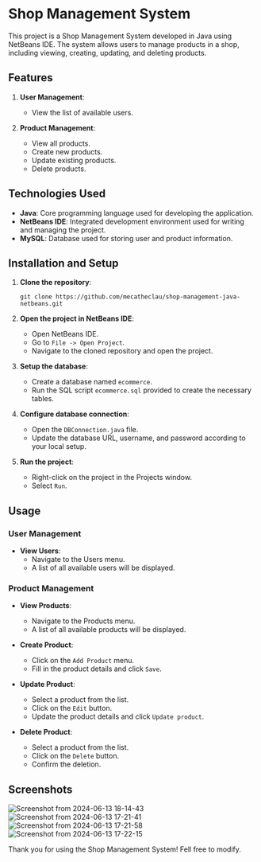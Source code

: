 # Shop Management System

This project is a Shop Management System developed in Java using NetBeans IDE. The system allows users to manage products in a shop, including viewing, creating, updating, and deleting products. 

## Features

1. **User Management**:
   - View the list of available users.

2. **Product Management**:
   - View all products.
   - Create new products.
   - Update existing products.
   - Delete products.

## Technologies Used

- **Java**: Core programming language used for developing the application.
- **NetBeans IDE**: Integrated development environment used for writing and managing the project.
- **MySQL**: Database used for storing user and product information.

## Installation and Setup

1. **Clone the repository**:
   ```
   git clone https://github.com/mecatheclau/shop-management-java-netbeans.git
   ```

2. **Open the project in NetBeans IDE**:
   - Open NetBeans IDE.
   - Go to `File -> Open Project`.
   - Navigate to the cloned repository and open the project.

3. **Setup the database**:
   - Create a database named `ecommerce`.
   - Run the SQL script `ecommerce.sql` provided to create the necessary tables.

4. **Configure database connection**:
   - Open the `DBConnection.java` file.
   - Update the database URL, username, and password according to your local setup.

5. **Run the project**:
   - Right-click on the project in the Projects window.
   - Select `Run`.

## Usage

### User Management

- **View Users**:
  - Navigate to the Users menu.
  - A list of all available users will be displayed.

### Product Management

- **View Products**:
  - Navigate to the Products menu.
  - A list of all available products will be displayed.

- **Create Product**:
  - Click on the `Add Product` menu.
  - Fill in the product details and click `Save`.

- **Update Product**:
  - Select a product from the list.
  - Click on the `Edit` button.
  - Update the product details and click `Update product`.

- **Delete Product**:
  - Select a product from the list.
  - Click on the `Delete` button.
  - Confirm the deletion.

## Screenshots
![Screenshot from 2024-06-13 18-14-43](https://github.com/mecatheclau/shop-management-java-netbeans/assets/43791985/8d77e5bc-baa4-4d3e-80d8-19fc8c5f4847)
![Screenshot from 2024-06-13 17-21-41](https://github.com/mecatheclau/shop-management-java-netbeans/assets/43791985/e71d4896-487a-4d93-ab9e-9b2b63014979)
![Screenshot from 2024-06-13 17-21-58](https://github.com/mecatheclau/shop-management-java-netbeans/assets/43791985/da17e1d2-94e2-4928-8856-f9d7a6e1b0fa)
![Screenshot from 2024-06-13 17-22-15](https://github.com/mecatheclau/shop-management-java-netbeans/assets/43791985/5cda1784-8030-4725-a0f4-625151436329)



Thank you for using the Shop Management System! Fell free to modify.
